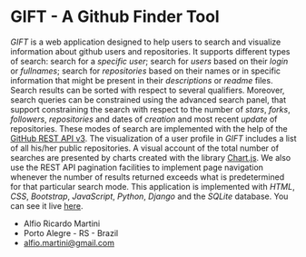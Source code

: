 # GIFT - A Github Finder Tool

_GIFT_ is a web application designed to help users to search and visualize information about github users and repositories. It supports different types of search: search for a _specific user_; search for _users_ based on their _login_ or _fullnames_; search for _repositories_ based on their names or in specific information that might be present in their _descriptions_ or _readme_ files. Search results can be sorted with respect to several qualifiers. Moreover, search queries can be constrained using the advanced search panel, that support constraining the search with respect to the number of _stars_, _forks_, _followers_, _repositories_ and dates of _creation_ and most recent _update_ of repositories. These modes of search are implemented with the help of the [GitHub REST API v3](https://developer.github.com/v3/). The visualization of a user profile in _GIFT_ includes a list of all his/her public repositories. A visual account of the total number of searches are presented by charts created with the library [Chart.js](https://www.chartjs.org/docs/latest/). We also use the REST API pagination facilities to implement page navigation whenever the number of results returned exceeds what is predetermined for that particular search mode. This application is implemented with _HTML_, _CSS_, _Bootstrap_, _JavaScript_, _Python_, _Django_ and the _SQLite_ database. You can see it live [here](https://gift-gh.herokuapp.com/).

- Alfio Ricardo Martini
- Porto Alegre - RS - Brazil
- alfio.martini@gmail.com
